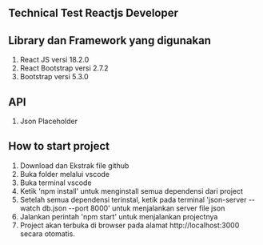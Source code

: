 ## Technical Test Reactjs Developer

## Library dan Framework yang digunakan

1. React JS versi 18.2.0
2. React Bootstrap versi 2.7.2
3. Bootstrap versi 5.3.0

## API
1. Json Placeholder

## How to start project
1. Download dan Ekstrak file github
2. Buka folder melalui vscode
3. Buka terminal vscode 
4. Ketik 'npm install' untuk menginstall semua dependensi dari project
5. Setelah semua dependensi terinstal, ketik pada terminal 'json-server --watch db.json --port 8000' untuk menjalankan server file json
6. Jalankan perintah 'npm start' untuk menjalankan projectnya
7. Project akan terbuka di browser pada alamat http://localhost:3000 secara otomatis.
